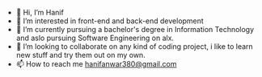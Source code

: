 - 👋 Hi, I’m Hanif
- 👀 I’m interested in front-end and back-end development
- 🌱 I’m currently pursuing a bachelor's degree in Information Technology and aslo pursuing Software Engineering on alx.
- 💞️ I’m looking to collaborate on any kind of coding project, i like to learn new stuff and try them out on my own.
- 📫 How to reach me hanifanwar380@gmail.com

<!---
hanifanwar380/hanifanwar380 is a ✨ special ✨ repository because its `README.md` (this file) appears on your GitHub profile.
You can click the Preview link to take a look at your changes.
--->
